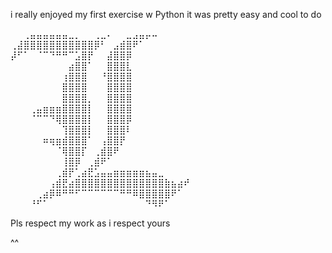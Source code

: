 i really enjoyed my first exercise w Python it was pretty easy and cool to do

⠀⠀⢀⣤⣤⣤⣤⣤⣤⣀⡀⠀⠀⢀⣀⠄⠀⠀⣀⣠⣤⡤⠤⠀⠀⠀⠀⠀
⢀⣼⣿⣿⣿⣿⣿⣿⣿⣿⣿⣿⣿⡿⠃⠀⣠⣾⣿⠟⠁⠀⠀⠀⠀⠀⠀⠀
⡼⠋⠁⠀⠈⠉⠙⠛⠛⠉⣡⣿⡟⠀⠀⣼⣿⣿⡿⠀⠀⠀⠀⠀⠀⠀⠀⠀
⠀⠀⠀⠀⠀⠀⠀⠀⠀⣴⣿⣿⠁⠀⠀⣿⣿⣿⣇⠀⠀⠀⠀⠀⠀⠀⠀⠀
⠀⠀⠀⠀⠀⠀⠀⠀⢰⣿⣿⣿⠀⠀⠘⣿⣿⣿⣿⠀⠀⠀⠀⠀⠀⠀⠀⠀
⠀⠀⠀⠀⠀⠀⠀⠀⣿⣿⣿⣿⠀⠀⠀⣿⣿⣿⣿⠀⠀⠀⠀⠀⠀⠀⠀⠀
⠀⠀⠀⠀⠀⠀⠀⠀⣿⣿⣿⣿⡀⠀⠀⣿⣿⣿⣿⠀⠀⠀⠀⠀⠀⠀⠀⠀
⠀⠀⠀⢀⣤⣶⣶⣶⣿⣿⣿⣿⡇⠀⠀⣿⣿⣿⣿⠀⠀⠀⠀⠀⠀⠀⠀⠀
⠀⠀⠀⠈⠉⠉⠙⢿⣿⣿⣿⣿⡇⠀⠀⣿⣿⣿⡿⠀⠀⠀⠀⠀⠀⠀⠀⠀
⠀⠀⠀⠀⠀⠀⠀⠀⢹⣿⣿⣿⡇⠀⠀⣿⣿⣿⠇⠀⠀⠀⠀⠀⠀⠀⠀⠀
⠀⠀⠀⠀⠀⠶⢶⣶⣾⣿⣿⣿⠁⠀⢠⣿⣿⡟⠀⠀⠀⠀⠀⠀⠀⠀⠀⠀
⠀⠀⠀⠀⠀⠀⠀⠈⢿⣿⣿⡏⠀⢀⣾⣿⠟⠀⠀⠀⠀⠀⠀⠀⠀⠀⠀⠀
⠀⠀⠀⠀⠀⠀⠀⠀⢸⣿⡿⠀⢀⣾⠟⠁⠀⠀⠀⠀⠀⠀⠀⠀⠀⠀⠀⠀
⠀⠀⠀⠀⠀⠀⠀⢀⣾⡟⢁⣴⣟⣡⣤⣤⣶⣶⣶⣶⣶⣦⣤⣀⠀⠀⠀⠀
⠀⠀⠀⠀⠀⠀⢠⣾⣟⣴⣿⣿⣿⣿⣿⣿⣿⣿⣿⣿⣿⣿⣿⣿⣷⣦⣴⠞
⠀⠀⠀⠀⢀⣴⡿⠿⠛⠛⠋⠉⠉⠉⠉⠉⠉⠛⠛⠿⣿⣿⣿⣿⣿⠟⠁⠀
⠀⠀⠀⠘⠋⠁⠀⠀⠀⠀⠀⠀⠀⠀⠀⠀⠀⠀⠀⠀⠀⠙⠻⠟⠁

Pls respect my work as i respect yours

^^
